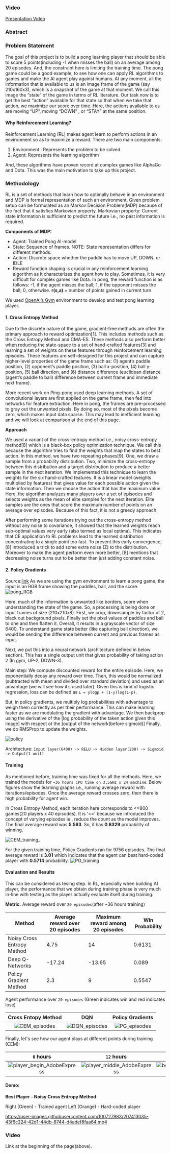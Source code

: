 ### Video
[Presentation Video](https://drive.google.com/file/d/1kmHJZ692sxHUmiyb73w93Hen8Teo85ZM/view?usp=share_link)
### Abstract
### Problem Statement
The goal of this project is to build a pong learning player that should be able to score 5 points(including -1 when misses the ball) on an average among 20 episodes. And, the constraint here is limiting the training time. The pong game could be a good example, to see how one can apply RL algorithms to games and make the AI agent play against humans. At any moment, all the information that is available to us is an image frame of the game (say 210x160x3), which is a snapshot of the game at that moment. We call this image the “state” of the game in terms of RL literature. Our task now is to get the best “action” available for that state so that when we take that action, we maximize our score over time. Here, the actions available to us are moving “UP”, moving “DOWN” , or “STAY” at the same position.

#### Why Reinforcement Learning?
Reinforcement Learning (RL) makes agent learn to perform actions in an environment so as to maximize a reward. There are two main components:
1. Environment : Represents the problem to be solved
2. Agent: Represents the learning algorithm

And, these algorithms have proven record at complex games like AlphaGo and Dota. This was the main motivation to take up this project.


### Methodology
RL is a set of methods that learn how to optimally behave in an environment and MDP is formal representation of such an environment.
Given problem setup can be formulated as an Markov Decision Problem(MDP) because of the fact that it satisfies Markovian property.
Markovian property: Current state information is sufficient to predict the future i.e., no past information is required.

**Components of MDP:**

- Agent: Trained Pong AI-model
- State: Sequence of frames. NOTE: State representation differs for different methods.
- Action: Discrete space whether the paddle has to move UP, DOWN, or IDLE
- Reward function shaping is crucial in any reinforcement learning algorithm as it characterizes the agent how to play. Sometimes, it is very difficult for complex games like Dota. In pong, the reward function is as follows: -1, if the agent misses the ball; 1, if the opponent misses the ball; 0, otherwise. **r(s,a)** = number of points gained in current turn

We used [OpenAI’s Gym](https://www.gymlibrary.dev/environments/atari/pong/) environment to develop and test pong learning player.

#### 1. Cross Entropy Method
Due to the discrete nature of the game, gradient-free methods are often the primary approach to reward optimization[1]. This includes methods such as the Cross Entropy Method and CMA-ES. These methods also perform better when reducing the state-space to a set of hand-crafted features[3] and learning a set of weights on these features through reinforcement learning episodes. These features are self-designed for this project and can capture higher-level properties of the game frame such as: (1) agent’s paddle position, (2) opponent’s paddle position, (3) ball x-position, (4) ball y-position, (5) ball direction, and (6) distance difference (euclidean distance (agent’s paddle to ball) difference between current frame and immediate next frame).

More recent work on Ping-pong used deep learning methods. A set of convolutional layers are first applied on the game frame, then fed into networks for feature extraction. Here in pong, the frames are pre-processed to gray out  the unwanted pixels. By doing so, most of the pixels become zero, which makes input data sparse. This may lead to inefficient learning and we will look at comparison at the end of this page.

**Approach**

We used a variant of the cross-entropy method i.e., noisy cross-entropy method[8] which is a black-box policy optimization technique. We call this because the algorithm tries to find the weights that map the states to best action. In this method, we have two repeating phases[9]. One, we draw a sample from a probability distribution. Two, minimize the cross-entropy between this distribution and a target distribution to produce a better sample in the next iteration. We implemented this technique to learn the weights for the six hand-crafted features. It is a linear model (weights multiplied by features) that gives value for each possible action given the state information. Then we choose the action that has the maximum value. Here, the algorithm analyzes many players over a set of episodes and selects weights as the mean of elite samples for the next iteration. Elite samples are the ones that score the maximum number of points on an average over episodes. Because of this fact, it is not a greedy approach.

After performing some iterations trying out the cross-entropy method without any noise to covariance, it showed that the learned weights reach sub-optimal values very early (also termed as local optima). This indicates that CE application to RL problems lead to the learned distribution concentrating to a single point too fast. To prevent this early convergence, [8] introduced a trick to add some extra noise (Z) to the distribution. Moreover to make the agent perform even more better, [8] mentions that decreasing noise turns out to be better than just adding constant noise.

#### 2. Policy Gradients
Source:[link](https://karpathy.github.io/2016/05/31/rl/)
As we are using the gym environment to learn a pong game, the input is an RGB frame showing the paddles, ball, and the score.
![pong_RGB](https://user-images.githubusercontent.com/100727983/207286374-6d0a1c4f-8b42-4c87-8b98-4499f7585b2d.png)

Here, much of the information is unwanted like borders, score when understanding the state of the game. So, a processing is being done on input frames of size (210x210x8). First, we crop, downsample by factor of 2, black out background pixels. Finally set the pixel values of paddles and ball to one and then flatten it. Overall, it results in a grayscale vector of size 6400. To understand game state better (like capturing ball direction), we would be sending the difference between current and previous frames as input.

Next, we put this into a neural network (architecture defined in below section). This has a single output unit that gives probability of taking action 2 (In gym, UP-2, DOWN-3).

Main step: We compute discounted reward for the entire episode. Here, we exponentially decay any reward over time. Then, this would be normalized (subtracted with mean and divided over standard deviation) and used as an advantage (we will see how it’s used later).
Given this is kind of logistic regression, loss can be defined as `L = ylogp + (1-y)log(1-p)`.

But, in policy gradients, we multiply log probabilities with advantage to weigh them correctly as per their performance. This can make learning faster as we are modulating the gradient with advantage.
We then backprop using the derivative of the [log probability of the taken action given this image] with respect ot the [output of the network(before sigmoid)]
Finally, we do RMSProp to update the weights.

![policy](https://user-images.githubusercontent.com/100727983/207290060-cb2219cf-9545-4a8a-a989-a5769c01d023.png)

Architecture: `Input layer(6400) -> RELU -> Hidden layer(200) -> Sigmoid -> Output(1 unit)`
    
#### Training

As mentioned before, training time was fixed for all the methods.
Here, we trained the models for `~36 hours CPU time on 3.5GHz x 24 machine`.
Below figures show the learning graphs i.e., running average reward with iterations/episodes.
Once the average reward crosses zero, then there is high probability for agent win.

In Cross Entropy Method, each iteration here corresponds to <=800 games(20 players x 40 episodes). It is '<=' because we introduced the concept of varying episodes ie., reduce the count as the model improves. The final average reward was **5.583**. So, it has **0.6329** probability of winning.

![CEM_training_](https://user-images.githubusercontent.com/100727983/207395749-cf52afb8-aea1-49d9-a142-63e78492a114.png)

For the given training time, Policy Gradients ran for 9756 episodes. The final average reward is **3.01** which indicates that the agent can beat hard-coded player with **0.5714** probability.
![PG_training](https://user-images.githubusercontent.com/100727983/207396771-fda02bc0-be2c-44f6-9593-673ccbb8b454.png)

#### Evaluation and Results

This can be considered as tesing step. In RL, especially when building AI player, the performance that we obtain during training phase is very much in-line with testing as the player actually evaluate itself during training.

**Metric:** Average reward over `20 episodes`(after ~36 hours training)

Method | Average reward over 20 episodes | Maximum reward among 20 episodes | Win Probability
------------ | ------------- | ------------- | -------------
Noisy Cross Entropy Method | 4.75 | 14 | 0.6131
Deep Q-Networks | -17.24 | -13.65 | 0.089
Policy Gradient Method | 2.3 | 9 | 0.5547

Agent performance over `20 episodes` (Green indicates win and red indicates lose)


Cross Entopy Method  |  DQN  | Policy Gradients
:-------------------------:|:-------------------------:|:-------------------------:
![CEM_episodes](https://user-images.githubusercontent.com/100727983/207402450-ed42df4b-3878-49c7-a912-adef9c4a4299.png)  |  ![DQN_episodes](https://user-images.githubusercontent.com/100727983/207405271-f43d30d1-3282-4060-8035-bc520c3b256b.png)  |  ![PG_episodes](https://user-images.githubusercontent.com/100727983/207402720-3cc1554a-768b-414a-af34-b9b58b0e4f67.png)


Finally, let's see how our agent plays at different points during training (CEM):

`0` hours  |  `12` hours  |  `36` hours
:-------------------------:|:-------------------------:|:-------------------------:
![player_begin_AdobeExpress](https://user-images.githubusercontent.com/100727983/207413233-4415303f-3271-42c4-af07-d9b7d5b9a712.gif)  |  ![player_middle_AdobeExpress](https://user-images.githubusercontent.com/100727983/207415515-d34c404f-16e7-4f90-b753-a5dd04e9d2fb.gif)  |  ![best_player_end_AdobeExpress](https://user-images.githubusercontent.com/100727983/207414716-c3d84bd7-227e-4a7b-9859-cda1af3e9444.gif)

#### Demo:

**Best Player - Noisy Cross Entropy Method**

Right (Green) - Trained agent
Left (Orange) - Hard-coded player

https://user-images.githubusercontent.com/100727983/207413035-43f6c224-42d1-44db-8744-d4adef8faa64.mp4


### Video
Link at the beginning of the page(above).

